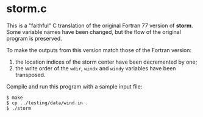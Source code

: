 # storm.c

This is a "faithful" C translation
of the original Fortran 77 version of **storm**.
Some variable names have been changed,
but the flow of the original program
is preserved.

To make the outputs from this version
match those of the Fortran version:

1. the location indices of the storm center have been decremented by
   one;
1. the write order of the `wdir`, `windx` and `windy` variables have
   been transposed.

Compile and run this program with a sample input file:

	$ make
	$ cp ../testing/data/wind.in .
	$ ./storm
